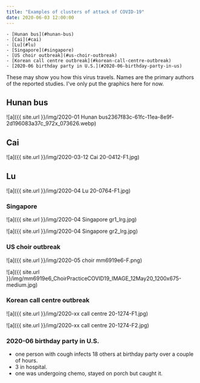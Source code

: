 ```yaml
---
title: "Examples of clusters of attack of COVID-19"
date: 2020-06-03 12:00:00
---
```


<!-- TOC START min:1 max:4 link:true asterisk:false update:true -->
    - [Hunan bus](#hunan-bus)
    - [Cai](#cai)
    - [Lu](#lu)
    - [Singapore](#singapore)
    - [US choir outbreak](#us-choir-outbreak)
    - [Korean call centre outbreak](#korean-call-centre-outbreak)
    - [2020-06 birthday party in U.S.](#2020-06-birthday-party-in-us)
<!-- TOC END -->


These may show you how this virus travels. Names are the primary authors of the reported studies. I've only put the graphics here for now.



## Hunan bus

![a]({{ site.url }}/img/2020-01 Hunan bus2367f83c-61fc-11ea-8e9f-2d196083a37c_972x_073626.webp)



## Cai

![a]({{ site.url }}/img/2020-03-12 Cai 20-0412-F1.jpg)



## Lu

![a]({{ site.url }}/img/2020-04 Lu 20-0764-F1.jpg)



### Singapore  

![a]({{ site.url }}/img/2020-04 Singapore gr1_lrg.jpg)

![a]({{ site.url }}/img/2020-04 Singapore gr2_lrg.jpg)



### US choir outbreak

![a]({{ site.url }}/img/2020-05 choir mm6919e6-F.png)

![a]({{ site.url }}/img/mm6919e6_ChoirPracticeCOVID19_IMAGE_12May20_1200x675-medium.jpg)



### Korean call centre outbreak

![a]({{ site.url }}/img/2020-xx call centre 20-1274-F1.jpg)

![a]({{ site.url }}/img/2020-xx call centre 20-1274-F2.jpg)



### 2020-06 birthday party in U.S.

- one person with cough infects 18 others at birthday party over a couple of hours.
- 3 in hospital.
- one was undergoing chemo, stayed on porch but caught it.
